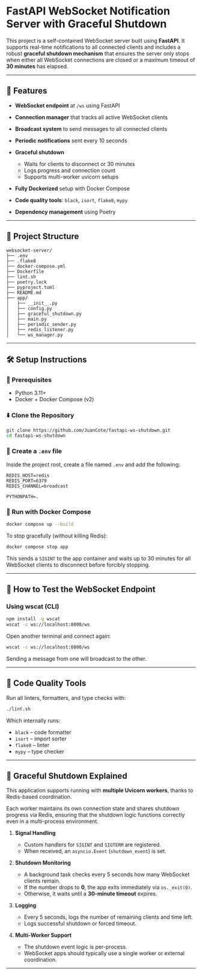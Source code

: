 # FastAPI WebSocket Notification Server with Graceful Shutdown

This project is a self-contained WebSocket server built using **FastAPI**. It supports real-time notifications to all connected clients and includes a robust **graceful shutdown mechanism** that ensures the server only stops when either all WebSocket connections are closed or a maximum timeout of **30 minutes** has elapsed.

---

## 🚀 Features

* **WebSocket endpoint** at `/ws` using FastAPI
* **Connection manager** that tracks all active WebSocket clients
* **Broadcast system** to send messages to all connected clients
* **Periodic notifications** sent every 10 seconds
* **Graceful shutdown**

  * Waits for clients to disconnect or 30 minutes
  * Logs progress and connection count
  * Supports multi-worker uvicorn setups
* **Fully Dockerized** setup with Docker Compose
* **Code quality tools**: `black`, `isort`, `flake8`, `mypy`
* **Dependency management** using Poetry

---

## 📁 Project Structure

```
websocket-server/
├── .env
├── .flake8
├── docker-compose.yml
├── Dockerfile
├── lint.sh
├── poetry.lock
├── pyproject.toml
├── README.md
├── app/
│   ├── __init__.py
│   ├── config.py
│   ├── graceful_shutdown.py
│   ├── main.py
│   ├── periodic_sender.py
│   ├── redis_listener.py
│   └── ws_manager.py
```

---

## 🛠 Setup Instructions

### 🔧 Prerequisites

* Python 3.11+
* Docker + Docker Compose (v2)

### ⬇️ Clone the Repository

```bash
git clone https://github.com/JuanCote/fastapi-ws-shutdown.git
cd fastapi-ws-shutdown
```

### 📄 Create a `.env` file

Inside the project root, create a file named `.env` and add the following:

```env
REDIS_HOST=redis
REDIS_PORT=6379
REDIS_CHANNEL=broadcast

PYTHONPATH=.
```

### 🐳 Run with Docker Compose

```bash
docker compose up --build
```

To stop gracefully (without killing Redis):

```bash
docker compose stop app
```

This sends a `SIGINT` to the app container and waits up to 30 minutes for all WebSocket clients to disconnect before forcibly stopping.

---

## 📡 How to Test the WebSocket Endpoint

### Using wscat (CLI)

```bash
npm install -g wscat
wscat -c ws://localhost:8000/ws
```

Open another terminal and connect again:

```bash
wscat -c ws://localhost:8000/ws
```

Sending a message from one will broadcast to the other.

---

## 🧼 Code Quality Tools

Run all linters, formatters, and type checks with:

```bash
./lint.sh
```

Which internally runs:

* `black` – code formatter
* `isort` – import sorter
* `flake8` – linter
* `mypy` – type checker

---

## 🧠 Graceful Shutdown Explained

This application supports running with **multiple Uvicorn workers**, thanks to Redis-based coordination.

Each worker maintains its own connection state and shares shutdown progress via Redis, ensuring that the shutdown logic functions correctly even in a multi-process environment.

1. **Signal Handling**

   * Custom handlers for `SIGINT` and `SIGTERM` are registered.
   * When received, an `asyncio.Event` (`shutdown_event`) is set.

2. **Shutdown Monitoring**

   * A background task checks every 5 seconds how many WebSocket clients remain.
   * If the number drops to **0**, the app exits immediately via `os._exit(0)`.
   * Otherwise, it waits until a **30-minute timeout** expires.

3. **Logging**

   * Every 5 seconds, logs the number of remaining clients and time left.
   * Logs successful shutdown or forced timeout.

4. **Multi-Worker Support**

   * The shutdown event logic is per-process.
   * WebSocket apps should typically use a single worker or external coordination.

---
